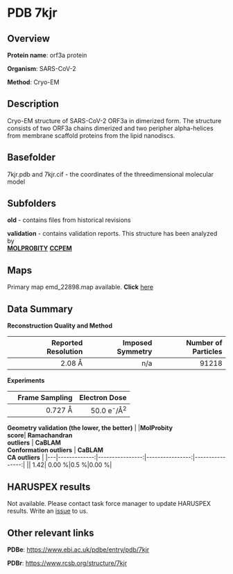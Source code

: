 # PDB 7kjr

## Overview

**Protein name**: orf3a protein

**Organism**: SARS-CoV-2

**Method**: Cryo-EM

## Description

Cryo-EM structure of SARS-CoV-2 ORF3a in dimerized form. The structure consists of two ORF3a chains dimerized and two peripher alpha-helices from membrane scaffold proteins from the lipid nanodiscs.

## Basefolder

7kjr.pdb and 7kjr.cif - the coordinates of the threedimensional molecular model

## Subfolders



**old** - contains files from historical revisions

**validation** - contains validation reports. This structure has been analyzed by <br>  [**MOLPROBITY**](https://github.com/thorn-lab/coronavirus_structural_task_force/tree/master/pdb/orf3a_protein/SARS-CoV-2/7kjr/validation/molprobity)   [**CCPEM**](https://github.com/thorn-lab/coronavirus_structural_task_force/tree/master/pdb/orf3a_protein/SARS-CoV-2/7kjr/validation/ccpem-validation) 



## Maps

Primary map emd_22898.map available. **Click** [here](http://ftp.wwpdb.org/pub/emdb/structures/EMD-22898/map/) 

## Data Summary
**Reconstruction Quality and Method**

|   | Reported Resolution | Imposed Symmetry | Number of Particles |
|---|-------------:|----------------:|--------------:|
|   |2.08 Å|n/a|91218|

**Experiments**

|   | Frame Sampling | Electron Dose |
|---|-------------:|----------------:|
|   |0.727 Å|50.0 e<sup>-</sup>/Å<sup>2</sup>|

**Geometry validation (the lower, the better)**
|   |**MolProbity<br>score**| **Ramachandran<br>outliers** | **CaBLAM<br>Conformation outliers** | **CaBLAM<br>CA outliers** |
|---|-------------:|----------------:|----------------:|----------------:|
||  1.42|  0.00 %|0.5 %|0.00 %|

## HARUSPEX results

Not available. Please contact task force manager to update HARUSPEX results. Write an [issue](https://github.com/thorn-lab/coronavirus_structural_task_force/issues) to us.

## Other relevant links 
**PDBe**:  https://www.ebi.ac.uk/pdbe/entry/pdb/7kjr
 
**PDBr**: https://www.rcsb.org/structure/7kjr 
